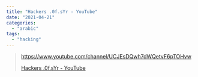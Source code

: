 ```yaml
---
title: "Hackers .0f.sYr - YouTube"
date: "2021-04-21"
categories: 
  - "arabic"
tags: 
  - "hacking"
---
```


> https://www.youtube.com/channel/UCJEsDQwh7dWQetvF6pTOHvw
> 
> [Hackers .0f.sYr - YouTube](https://www.youtube.com/channel/UCJEsDQwh7dWQetvF6pTOHvw)
